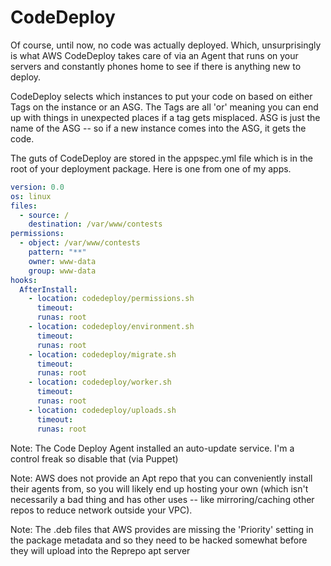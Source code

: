 # CodeDeploy

Of course, until now, no code was actually deployed. Which, unsurprisingly is what AWS CodeDeploy takes care of via an Agent that runs on your servers and constantly phones home to see if there is anything new to deploy.

CodeDeploy selects which instances to put your code on based on either Tags on the instance or an ASG. The Tags are all 'or' meaning you can end up with things in unexpected places if a tag gets misplaced. ASG is just the name of the ASG -- so if a new instance comes into the ASG, it gets the code.

The guts of CodeDeploy are stored in the appspec.yml file which is in the root of your deployment package. Here is one from one of my apps.

```yaml
version: 0.0
os: linux
files:
  - source: /
    destination: /var/www/contests
permissions:
  - object: /var/www/contests
    pattern: "**"
    owner: www-data
    group: www-data
hooks:
  AfterInstall:
    - location: codedeploy/permissions.sh
      timeout:
      runas: root
    - location: codedeploy/environment.sh
      timeout:
      runas: root
    - location: codedeploy/migrate.sh
      timeout:
      runas: root
    - location: codedeploy/worker.sh
      timeout:
      runas: root
    - location: codedeploy/uploads.sh
      timeout:
      runas: root
```

Note: The Code Deploy Agent installed an auto-update service. I'm a control freak so disable that (via Puppet)

Note: AWS does not provide an Apt repo that you can conveniently install their agents from, so you will likely end up hosting your own (which isn't necessarily a bad thing and has other uses -- like mirroring/caching other repos to reduce network outside your VPC).

Note: The .deb files that AWS provides are missing the 'Priority' setting in the package metadata and so they need to be hacked somewhat before they will upload into the Reprepo apt server
